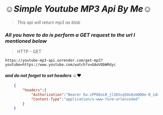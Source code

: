 ﻿# *☺Simple Youtube MP3 Api By Me☺*
> *This api will return mp3 as blob*


### _All you have to do is perform a GET request to the url I mentioned below_

> HTTP - GET
```url
https://youtube-mp3-api.onrender.com/get-mp3?youtube=https://www.youtube.com/watch?v=GAoVQbWRdyc
```



#### _and do not forget to set headers_ ☺♥

```json
    {
        "headers":{
            "Authorization":"Bearer Ew-iPP6QvLR_jl26Scq5Ox8zmQ0De-B_iduYQaJMvULbU2Nh9X1hn_e79zR1EV53KRs",
            "Content-Type":"application/x-www-form-urlencoded"
        }
    }
```



